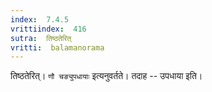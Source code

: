 ```yaml
---
index:  7.4.5
vrittiindex:  416
sutra:  तिष्ठतेरित्
vritti:  balamanorama 
---
```


तिष्ठतेरित्। `णौ चङ्युपधायाः` इत्यनुवर्तते। तदाह -- उपधाया इति। 

